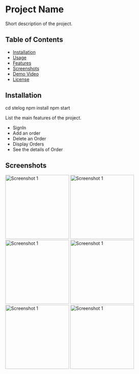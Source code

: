 # Project Name

Short description of the project.

## Table of Contents

- [Installation](#installation)
- [Usage](#usage)
- [Features](#features)
- [Screenshots](#screenshots)
- [Demo Video](#demo-video)
- [License](#license)

## Installation

cd stelog
npm install
npm start


List the main features of the project.

- SignIn
- Add an order
- Delete an Order
- Display Orders
- See the details of Order

## Screenshots

<img src="/screenshots/screenshot1.png" alt="Screenshot 1" width="200">
<img src="/screenshots/screenshot2.png" alt="Screenshot 1" width="200">
<img src="/screenshots/screenshot3.png" alt="Screenshot 1" width="200">
<img src="/screenshots/screenshot4.png" alt="Screenshot 1" width="200">
<img src="/screenshots/screenshot5.png" alt="Screenshot 1" width="200">
<img src="/screenshots/screenshot6.png" alt="Screenshot 1" width="200">
